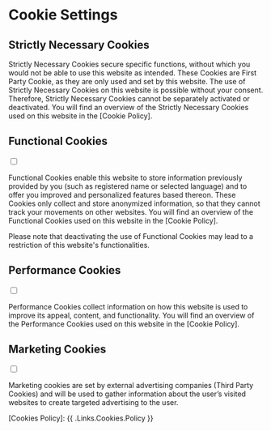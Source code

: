 # Cookie Settings

## Strictly Necessary Cookies

Strictly Necessary Cookies secure specific functions, without which you would not be able to use this website as intended. These Cookies are First Party Cookie, as they are only used and set by this website. The use of Strictly Necessary Cookies on this website is possible without your consent. Therefore, Strictly Necessary Cookies cannot be separately activated or deactivated. You will find an overview of the Strictly Necessary Cookies used on this website in the [Cookie Policy].

## Functional Cookies

<input type="checkbox" name="ckies_toggle_functional" data-cookie-type="functional" />

Functional Cookies enable this website to store information previously provided by you (such as registered name or selected language) and to offer you improved and personalized features based thereon. These Cookies only collect and store anonymized information, so that they cannot track your movements on other websites. You will find an overview of the Functional Cookies used on this website in the [Cookie Policy].

Please note that deactivating the use of Functional Cookies may lead to a restriction of this website's functionalities.

## Performance Cookies

<input type="checkbox" name="ckies_toggle_performance" data-cookie-type="performance" />

Performance Cookies collect information on how this website is used to improve its appeal, content, and functionality. You will find an overview of the Performance Cookies used on this website in the [Cookie Policy].

##  Marketing Cookies

<input type="checkbox" name="ckies_toggle_marketing" data-cookie-type="marketing" />

Marketing cookies are set by external advertising companies (Third Party Cookies) and will be used to gather information about the user’s visited websites to create targeted advertising to the user.

[Cookies Policy]: {{ .Links.Cookies.Policy }}